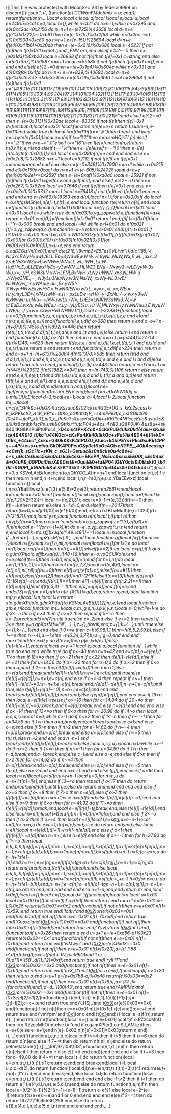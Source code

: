 ([[This file was protected with MoonSec V3 by federal9999 on discord]]):gsub('.+', (function(a) _CCWtmFMdcbmU = a; end)); return(function(h,...)local o;local c;local d;local l;local s;local u;local e=24915;local n=0;local t={};while n<321 do n=n+1;while n<0x295 and e%0x42ac<0x2156 do n=n+1 e=(e*725)%43658 local a=n+e if(e%0x1722)>=0xb91 then e=(e-0x1f0)%0x2f53 while n<0x2ac and e%0x1900<0xc80 do n=n+1 e=(e-151)%25694 local d=n+e if(e%0x41b6)>0x20db then e=(e+0x216)%0x686 local e=40231 if not t[e]then t[e]=0x1 l=(not l)and _ENV or l;end elseif e%2~=0 then e=(e*0x1d3)%0xb20 local e=26968 if not t[e]then t[e]=0x1 c=string;end else e=(e*0x3b7)%0x1587 n=n+1 local e=55585 if not t[e]then t[e]=0x1 o={};end end end elseif e%2~=0 then e=(e+0x1a4)%0x604c while n<0x331 and e%0x9fa<0x4fd do n=n+1 e=(e+829)%40692 local a=n+e if(e%0x2a7c)>=0x153e then e=(e*0x19d)%0x3b61 local e=29658 if not t[e]then t[e]=0x1 u="\4\8\116\111\110\117\109\98\101\114\115\109\72\81\106\115\84\76\0\6\115\116\114\105\110\103\4\99\104\97\114\101\104\102\113\115\77\83\104\0\6\115\116\114\105\110\103\3\115\117\98\121\103\95\122\97\112\119\97\0\6\115\116\114\105\110\103\4\98\121\116\101\89\66\97\69\69\119\120\122\0\5\116\97\98\108\101\6\99\111\110\99\97\116\99\113\68\69\71\108\115\108\0\5\116\97\98\108\101\6\105\110\115\101\114\116\87\82\71\100\83\71\90\121\5";end elseif e%2~=0 then e=(e+0x313)%0x39ae local e=83056 if not t[e]then t[e]=0x1 d=function(t)local e=0x01 local function n(n)e=e+n return t:sub(e-n,e-0x01)end while true do local t=n(0x01)if(t=="\5")then break end local e=c.byte(n(0x01))local e=n(e)if t=="\2"then e=o.smHQjsTL(e)elseif t=="\3"then e=e~="\0"elseif t=="\6"then l[e]=function(n,e)return h(8,nil,h,e,n)end elseif t=="\4"then e=l[e]elseif t=="\0"then e=l[e][n(c.byte(n(0x01)))];end local n=n(0x08)o[n]=e end end end else e=(e*0x2c8)%0x2852 n=n+1 local e=52112 if not t[e]then t[e]=0x1 s=tonumber;end end end else e=(e-0x349)%0x7900 n=n+1 while n<0x215 and e%0x159e<0xacf do n=n+1 e=(e-605)%24728 local d=n+e if(e%0x4b2e)<=0x2597 then e=(e+0xaf)%0xa0a0 local e=25921 if not t[e]then t[e]=0x1 l=getfenv and getfenv();end elseif e%2~=0 then e=(e*0x267)%0x62ad local e=37646 if not t[e]then t[e]=0x1 end else e=(e+0x2c0)%0x57d2 n=n+1 local e=76418 if not t[e]then t[e]=0x1 end end end end end e=(e*463)%18353 end d(u);local n={};for e=0x0,0xff do local t=o.ehfqsMSh(e);n[e]=t;n[t]=e;end local function r(e)return n[e];end local c=(function(u,d)local a,t=0x01,0x10 local n={{},{},{}}local l=-0x01 local e=0x01 local c=u while true do n[0x03][o.yg_zapwa(d,e,(function()e=a+e return e-0x01 end)())]=(function()l=l+0x01 return l end)()if l==(0x0f)then l=""t=0x000 break end end local l=#d while e<l+0x01 do n[0x02][t]=o.yg_zapwa(d,e,(function()e=a+e return e-0x01 end)())t=t+0x01 if t%0x02==0x00 then t=0x00 o.WRGdSGZy(n[0x01],(r((((n[0x03][n[0x02][0x00]]or 0x00)*0x10)+(n[0x03][n[0x02][0x01]]or 0x00)+c)%0x100)));c=u+c;end end return o.cqDEGlsl(n[0x01])end);d(c(218,"I8vmp2<E5Fes0VL{vs"));d(c(185,"4, NL3x/.EWyH=uwL/ELL.Ep=3,N3wEw.N W. H,9yNL.NuW,Wx,E wL  ,uxx,.3 E/uENs3xW3uwLw/NWw,WNuLL.wL,.WH.,Lx,W Hu5Hx.E,uLLEEwxHyEx=y3wWN..LHLWE3.ENu= Nxwy3=wLE/yyW 3x Wu.x=,.,yH,x3,N3uN  xWHLFNLBxNyH xLNy uWNN,xx3,NLHW u  ,//Wyq3NE.,= , N3yLu3Nu/Ny,w3N.Ns/W,_xxWy-NL3.wE/ NLNWyw,,,x.yWAuu/ uu.,Ex.yW5> 3.NyyuHNwExywH/G=.HwN3/EN=xw/xL..=y=x ,=L,xx,WEuu H/.y.myL3E*=/,x/N.HwW=e,H= pxLuEw=wH//=y=ZxNu./=x,wx y3wN NxWywu.uuN/u= =/xWuw/Lx./W=,,LuE3=LN#/W3uWx3.W,=w y/.EuD.Lwx/u,w&LWEu./=t.Ly=lyLyE%u. H/ W,}#LWxyHy NwNNuuu E.NyuW LWE/u, ./ y=w= x3wHHwLNHW/.L"));local e=(-22931+(function()local o,n=0,1;(function(t,e,l,n)e(n(n,t,l,e and e),t(l,t,n,t),e(n,t,e,e and e)and n(n,t,e,e),l(e,e,e,l))end)(function(l,e,t,d)if o>368 then return e end o=o+1 n=(n+879)%14516 if(n%892)<=446 then return t(e(l,l,t,t),t(e,d,d,d),t(l,t,l,e),d(e,e and l,t and l,e))else return l end return e end,function(d,e,l,t)if o>241 then return e end o=o+1 n=(n*444)%27714 if(n%1246)<=623 then return l(t(e,e,e,l and e),d(l,l,e,e),t(d,t,t,l and e),l(d and t,e,t,t))else return e end return t end,function(l,e,t,d)if o>234 then return e end o=o+1 n=(n+613)%20064 if(n%1370)>685 then return t(t(d and d,d,l,t),e(t,l,t and e,l),d(d,e,t,t)and e(l,t,e,e),t(d,e and e,e and l,l and d))else return l end return l end,function(t,d,e,l)if o>443 then return d end o=o+1 n=(n*445)%29512 if(n%1882)>=941 then n=(n-743)%1106 return t else return e(t(d,e,e,l),e(e,t,t,t)and d(t,l,d,l),l(d,e,d,d and l),t(l,t,d and d,t))end return t(t(t,l,e,e and e),e(l,l and e,e,e)and e(e,t,l and d,t and e),e(e,d and l,e,l),l(d,e,l,t and d))end)return n;end)())local ne=(getfenv)or(function()return _ENV end);local f=o.eDaWWOdg or o.miulUUcE;local d=3;local ee=1;local a=4;local l=2;local function m(_,...)local u=c(e,"SPik&c_+*0sGK4tucKssuuc&s02icks*u4G0E*_0G_s_kKc2scussk-K_iKPKkctG_vtcK_KP*c+GtKo_cGKdt_*st{P_+s4mPPiGt)c_cstGGk4G&(0c40+utcP_kttiU_iu0_c_PuKc3s&uscKsCbDii++KKiPc4NPcccKuc&ustukc&sKukt&ci*ttkk*4scPs_usk&0Gttku**utcP04u+&cs_4Y&_0_tG&P0uK+&us&u+4sk_*&40itKG&KsPuiPt0Puc4_k**D4cis4tP+_K4c&+0cKkPu*G4ukk0k4(4aiu+sKui&tck4*&4K&l0_t0kc*u44KGct+cKsPu4Kk40itkkGc+sPu_*t4ik4&04+it*t4+k0+Gtkk_+44uic*_4skc+G40k&&kK4it*P0*Z0_iGuic+k4kiP&Ys+Pkc*GsuKkt4PPs++4Pt+cus+u*cfstuGk0K4P0P*cuG&y0ctKsO*c4Gi>*cKGPE__4GkAccssup+c0st{k_sGc?ic+sKN_c_sGL)+Gstuuc&s0n&cks0u4c&s+J c+s_uGcCsGusc5s&u0ctsku*&4sku+&KsP#*_NsEuc&sscu&&00t,c&s04uk&+04uP&_0GPDci0suX&&0stt&+0*uu&&0+tu&P04tG&Y0cts&i0&tskt0_t*k40it+&G0Pt_kG0dtckK*ut&kK*ttkk**ttik**KtPkG*GtYkc*G4uk&*04tkk**44ki");local n=0;o.KSVoLAeB(function()o.sQhYCO_A()n=n+1 end)local function e(t,e)if e then return n end;n=t+n;end local t,n,r=h(0,h,e,u,o.YBaEEwxz);local function c()local t,n=o.YBaEEwxz(u,e(1,3),e(5,6)+2);e(2);return(n*256)+t;end;local k=true;local k=0 local function p()local l=n();local e=n();local d=1;local l=(t(e,1,20)*(2^32))+l;local n=t(e,21,31);local e=((-1)^t(e,32));if(n==0)then if(l==k)then return e*0;else n=1;d=0;end;elseif(n==2047)then return(l==0)and(e*(1/0))or(e*(0/0));end;return o.fBTwMufh(e,n-1023)*(d+(l/(2^52)));end;local y=n;local function b(n)local t;if(not n)then n=y();if(n==0)then return'';end;end;t=o.yg_zapwa(u,e(1,3),e(5,6)+n-1);e(n)local e=""for n=(1+k),#t do e=e..o.yg_zapwa(t,n,n)end return e;end;local k=#o.sfjjbxJq(s('\49.\48'))~=1 local e=n;local function j(...)return{...},o.qpXpsMfw('#',...)end local function g()local f={};local e={};local h={};local s={f,h,nil,e};local e=n()local u={}for l=1,e do local t=r();local n;if(t==1)then n=(r()~=#{});elseif(t==2)then local e=p();if k and o.gJmXPtjo(o.sfjjbxJq(e),'.(\48+)$')then e=o.voQCiJKo(e);end n=e;elseif(t==0)then n=b();end;u[l]=n;end;for h=1,n()do local e=r();if(t(e,1,1)==0)then local o=t(e,2,3);local r=t(e,4,6);local e={c(),c(),nil,nil};if(o==0)then e[d]=c();e[a]=c();elseif(o==#{1})then e[d]=n();elseif(o==_[2])then e[d]=n()-(2^16)elseif(o==_[3])then e[d]=n()-(2^16)e[a]=c();end;if(t(r,1,1)==1)then e[l]=u[e[l]]end if(t(r,2,2)==1)then e[d]=u[e[d]]end if(t(r,3,3)==1)then e[a]=u[e[a]]end f[h]=e;end end;s[3]=r();for e=1,n()do h[e-(#{1})]=g();end;return s;end;local function m(t,n,e)local l=n;local l=e;return s(o.gJmXPtjo(o.gJmXPtjo(({o.KSVoLAeB(t)})[2],n),e))end local function z(b,e,r)local function m(...)local c,m,_,g,s,n,u,p,k,y,z,t;local e=0;while-1<e do if 3<=e then if e>4 then if e>=2 then repeat if 5~=e then e=-2;break;end;t=h(7);until true;else e=-2;end else if e>=2 then repeat if 3<e then y=o.qpXpsMfw('#',...)-1;z={};break;end;p={};k={...};until true;else p={};k={...};end end else if 0>=e then c=h(6,98,1,1,b);m=h(6,5,2,59,b);else if 1~=e then n=-41;u=-1;else _=h(6,34,3,77,b);s=j g=0;end end end e=e+1;end;for e=0,y do if(e>=_)then p[e-_]=k[e+1];else t[e]=k[e+1];end;end;local e=y-_+1 local e;local o;local function h(...)while true do end end while true do if n<-40 then n=n+42 end e=c[n];o=e[ee];if 11<o then if 18<=o then if o>=21 then if o<22 then t[e[l]]=r[e[d]];else if o~=21 then for u=18,56 do if o~=22 then for o=0,3 do if o>=2 then if 0<o then repeat if 2~=o then if(t[e[l]]~=e[a])then n=n+1;else n=e[d];end;break;end;t[e[l]]=r[e[d]];n=n+1;e=c[n];until true;else t[e[l]]=r[e[d]];n=n+1;e=c[n];end else if o~=-4 then repeat if o~=1 then t[e[l]]=(e[d]~=0);n=n+1;e=c[n];break;end;r[e[d]]=t[e[l]];n=n+1;e=c[n];until true;else t[e[l]]=(e[d]~=0);n=n+1;e=c[n];end end end break;end;r[e[d]]=t[e[l]];break;end;else r[e[d]]=t[e[l]];end end else if 19>o then local e=e[l]t[e]=t[e](f(t,e+1,u))else if o>=16 then for c=14,94 do if 20~=o then t[e[l]]=(e[d]~=0);break;end;n=e[d];break;end;else n=e[d];end end end else if o<=14 then if 13<=o then if 9<o then for n=26,98 do if 14>o then local o,c,a,r,u;local n=0;while n>-1 do if n<=2 then if 1<=n then if n~=-1 then for e=34,59 do if 1<n then a=d;break;end;c=l;break;end;else c=l;end else o=e;end else if 5>n then if n>2 then for e=14,62 do if n~=4 then r=o[a];break;end;u=o[c];break;end;else u=o[c];end else if n==5 then t(u,r);else n=-2;end end end n=n+1 end break;end;r[e[d]]=t[e[l]];break;end;else local o,c,r,a,u;local n=0;while n>-1 do if n<=2 then if 1<=n then if n~=-1 then for e=34,59 do if 1<n then r=d;break;end;c=l;break;end;else c=l;end else o=e;end else if 5>n then if n>2 then for e=14,62 do if n~=4 then a=o[r];break;end;u=o[c];break;end;else u=o[c];end else if n==5 then t(u,a);else n=-2;end end end n=n+1 end end else t[e[l]]();end else if o<16 then local n=e[l]local l,e=s(t[n](f(t,n+1,e[d])))u=e+n-1 local e=0;for n=n,u do e=e+1;t[n]=l[e];end;else if 13~=o then repeat if o<17 then do return end;break;end;t[e[l]]();until true;else do return end;end end end end else if o>=6 then if o<=8 then if 7>o then n=e[d];else if o>7 then if(t[e[l]]~=e[a])then n=n+1;else n=e[d];end;else t[e[l]]=(e[d]~=0);end end else if o>9 then if 8<o then for n=41,92 do if 11~=o then t[e[l]]=r[e[d]];break;end;local e=e[l]t[e]=t[e](f(t,e+1,u))break;end;else t[e[l]]=r[e[d]];end else local n=e[l];local l=t[e[d]];t[n+1]=l;t[n]=l[e[a]];end end else if 3<=o then if o>3 then if o==4 then local n=e[l]local l,e=s(t[n](f(t,n+1,e[d])))u=e+n-1 local e=0;for n=n,u do e=e+1;t[n]=l[e];end;else do return end;end else local l=e[l];local n=t[e[d]];t[l+1]=n;t[l]=n[e[a]];end else if o<1 then if(t[e[l]]~=e[a])then n=n+1;else n=e[d];end;else if o>=-1 then for h=37,83 do if 1~=o then local o,k,_,b,h;t[e[l]]=r[e[d]];n=n+1;e=c[n];o=e[l];k=t[e[d]];t[o+1]=k;t[o]=k[e[a]];n=n+1;e=c[n];t(e[l],e[d]);n=n+1;e=c[n];o=e[l]_,b=s(t[o](f(t,o+1,e[d])))u=b+o-1 h=0;for e=o,u do h=h+1;t[e]=_[h];end;n=n+1;e=c[n];o=e[l]t[o]=t[o](f(t,o+1,u))n=n+1;e=c[n];t[e[l]]();n=n+1;e=c[n];do return end;break;end;t(e[l],e[d]);break;end;else local o,k,b,_,h;t[e[l]]=r[e[d]];n=n+1;e=c[n];o=e[l];k=t[e[d]];t[o+1]=k;t[o]=k[e[a]];n=n+1;e=c[n];t(e[l],e[d]);n=n+1;e=c[n];o=e[l]b,_=s(t[o](f(t,o+1,e[d])))u=_+o-1 h=0;for e=o,u do h=h+1;t[e]=b[h];end;n=n+1;e=c[n];o=e[l]t[o]=t[o](f(t,o+1,u))n=n+1;e=c[n];t[e[l]]();n=n+1;e=c[n];do return end;end end end end end n=1+n;end;end;return m end;local l=0xff;local r={};local c=(1);local d='';(function(n)local t=n local u=0x00 local e=0x00 t={(function(l)if u>0x1f then return l end u=u+1 e=(e+0x11e5-l)%0x28 return(e%0x03==0x2 and(function(t)if not n[t]then e=e+0x01 n[t]=(0x59);end return true end)'lotkv'and t[0x2](0x38f+l))or(e%0x03==0x1 and(function(t)if not n[t]then e=e+0x01 n[t]=(0xed);end return true end)'Guoxc'and t[0x1](l+0x11c))or(e%0x03==0x0 and(function(t)if not n[t]then e=e+0x01 n[t]=(0x56);end return true end)'YyvLv'and t[0x3](l+0x6f))or l end),(function(a)if u>0x26 then return a end u=u+1 e=(e+0xd56-a)%0x23 return(e%0x03==0x1 and(function(t)if not n[t]then e=e+0x01 n[t]=(0x6b);end return true end)'wMwyZ'and t[0x2](0x3d4+a))or(e%0x03==0x0 and(function(t)if not n[t]then e=e+0x01 n[t]=(0x20);d={d..'\58 a',d};r[c]=g();c=c+((not o.RZzccMhO)and 1 or 0);d[1]='\58'..d[1];l[2]=0xff;end return true end)'ryIHT'and t[0x3](a+0xb9))or(e%0x03==0x2 and(function(t)if not n[t]then e=e+0x01 n[t]=(0xb3);end return true end)'pxX_C'and t[0x1](a+0xb9))or a end),(function(o)if u>0x20 then return o end u=u+1 e=(e+0x7b8-o)%0x48 return(e%0x03==0x2 and(function(t)if not n[t]then e=e+0x01 n[t]=(0x8b);d='\37';l={function()l()end};d=d..'\100\43';end return true end)'AMPMz'and t[0x2](0xa2+o))or(e%0x03==0x1 and(function(t)if not n[t]then e=e+0x01 n[t]=(0x2e);l[2]=(l[2]*(m(function()r()end,f(d))-m(l[1],f(d))))+1;r[c]={};l=l[2];c=c+l;end return true end)'LHSjL'and t[0x3](o+0xc2))or(e%0x03==0x0 and(function(t)if not n[t]then e=e+0x01 n[t]=(0x1c);r[c]=ne();c=c+l;end return true end)'vmYpm'and t[0x1](o+0x163))or o end)}t[0x3](0xdaa)end){};local e=z(f(r));return e(...);end return m((function()local n={}local e=0x01;local t;if o.RZzccMhO then t=o.RZzccMhO(m)else t=''end if o.gJmXPtjo(t,o.nSJ_AMkz)then e=e+0;else e=e+1;end n[e]=0x02;n[n[e]+0x01]=0x03;return n;end)(),...)end)((function(t,e,n,l,d,o)local o;if t>=4 then if t>5 then if t<=6 then do return d[n]end;else if 7~=t then do return n(t,nil,n);end else do return setmetatable({},{['__\99\97\108\108']=function(e,t,d,l,n)if n then return e[n]elseif l then return e else e[t]=d end end})end end end else if t~=3 then for o=49,80 do if 4~=t then local t=l;do return function()local e=e(n,t(t,t),t(t,t));t(1);return e;end;end;break;end;local t=l;local u,o,c=d(2);do return function()local d,l,n,e=e(n,t(t,t),t(t,t)+3);t(4);return(e*u)+(n*o)+(l*c)+d;end;end;break;end;else local t=l;do return function()local e=e(n,t(t,t),t(t,t));t(1);return e;end;end;end end else if t<2 then if t<1 then do return e(1),e(4,d,l,n,e),e(5,d,l,n)end;else do return function(t,e,n)if n then local e=(t/2^(e-1))%2^((n-1)-(e-1)+1);return e-e%1;else local e=2^(e-1);return(t%(e+e)>=e)and 1 or 0;end;end;end;end else if 2==t then do return 16777216,65536,256 end;else do return e(1),e(4,d,l,n,e),e(5,d,l,n)end;end end end end),...)

